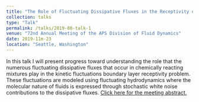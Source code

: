 ```yaml
---
title: "The Role of Fluctuating Dissipative Fluxes in the Receptivity of High-Speed Chemically Reacting Boundary Layers in Binary Mixtures to Kinetic Fluctuations"
collection: talks
type: "Talk"
permalink: /talks/2019-08-talk-1
venue: "72nd Annual Meeting of the APS Division of Fluid Dynamics"
date: 2019-11m-23
location: "Seattle, Washington"
---
```


In this talk I will present progress toward understanding the role that the numerous fluctuating dissipative fluxes that occur in chemically reacting mixtures play in the kinetic fluctuations boundary layer receptivity problem. These fluctuations are modeled using fluctuating hydrodynamics where the molecular nature of fluids is expressed through stochastic white noise contributions to the dissipative fluxes. [Click here for the meeting abstract.](http://meetings.aps.org/Meeting/DFD19/Session/B34.7)

